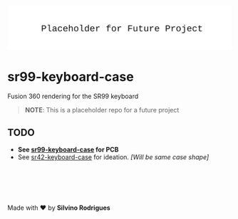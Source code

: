 ![Placeholder for future project](docs/assets/img/readme-banner.svg)

# sr99-keyboard-case

Fusion 360 rendering for the SR99 keyboard


> **NOTE**: This is a placeholder repo for a future project

## TODO

- **See [sr99-keyboard-case](https://github.com/Tecsmith/sr99-keyboard-pcb) for PCB**
- See [sr42-keyboard-case](https://github.com/Tecsmith/sr42-keyboard-case) for ideation. *[Will be same case shape]*

&nbsp;<br>&nbsp;
---
Made with :heart: by **Silvino Rodrigues**
